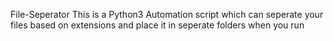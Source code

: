 File-Seperator
This is a Python3 Automation script which can seperate your files based on extensions and place it in seperate folders when you run